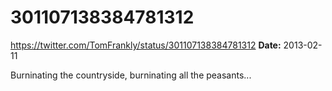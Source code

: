 # 301107138384781312
https://twitter.com/TomFrankly/status/301107138384781312
**Date:** 2013-02-11

Burninating the countryside, burninating all the peasants...

